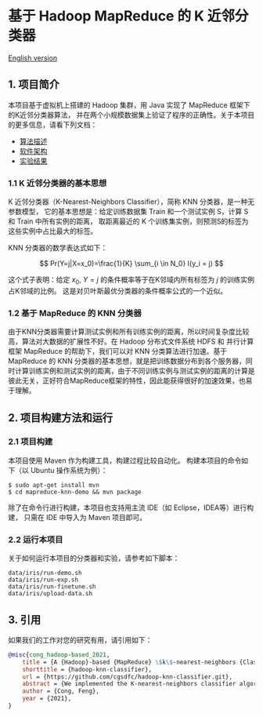 # 基于 Hadoop MapReduce 的 K 近邻分类器

[English version](README.md)


## 1. 项目简介

本项目基于虚拟机上搭建的 Hadoop 集群，用 Java 实现了 MapReduce 框架下的K近邻分类器算法，
并在两个小规模数据集上验证了程序的正确性。关于本项目的更多信息，请看下列文档：

- [算法描述](docs-zh/算法描述.md)
- [软件架构](docs-zh/软件架构.md)
- [实验结果](docs-zh/实验结果.md)


### 1.1 K 近邻分类器的基本思想

K 近邻分类器（K-Nearest-Neighbors Classifier），简称 KNN 分类器，是一种无参数模型，
它的基本思想是：给定训练数据集 Train 和一个测试实例 S，计算 S 和 Train 中所有实例的距离，
取距离最近的 K 个训练集实例，则预测S的标签为这些实例中占比最大的标签。

KNN 分类器的数学表达式如下：

$$
Pr(Y=j|X=x_0)=\frac{1}{K} \sum_{i \in N_0} I(y_i = j)
$$

这个式子表明：给定 $x_0$, $Y=j$ 的条件概率等于在K邻域内所有标签为 $j$ 的训练实例占K邻域的比例。
这是对贝叶斯最优分类器的条件概率公式的一个近似。

### 1.2 基于 MapReduce 的 KNN 分类器

由于KNN分类器需要计算测试实例和所有训练实例的距离，所以时间复杂度比较高，算法对大数据的扩展性不好。在 Hadoop 分布式文件系统 HDFS 和 并行计算框架 MapReduce 的帮助下，我们可以对 KNN 分类算法进行加速。基于 MapReduce 的 KNN 分类器的基本思想，就是把训练数据分布到各个服务器，同时计算训练实例和测试实例的距离，由于不同训练实例与测试实例的距离的计算是彼此无关，正好符合MapReduce框架的特性，因此能获得很好的加速效果，也易于理解。


## 2. 项目构建方法和运行

### 2.1 项目构建

本项目使用 Maven 作为构建工具，构建过程比较自动化。
构建本项目的命令如下（以 Ubuntu 操作系统为例）：

```shell
$ sudo apt-get install mvn
$ cd mapreduce-knn-demo && mvn package
```

除了在命令行进行构建，本项目也支持用主流 IDE（如 Eclipse，IDEA等）进行构建，
只需在 IDE 中导入为 Maven 项目即可。

### 2.2 运行本项目

关于如何运行本项目的分类器和实验，请参考如下脚本：
```
data/iris/run-demo.sh
data/iris/run-exp.sh
data/iris/run-finetune.sh
data/iris/upload-data.sh
```


## 3. 引用

如果我们的工作对您的研究有用，请引用如下：

```bibtex
@misc{cong_hadoop-based_2021,
	title = {A {Hadoop}-based {MapReduce} \$k\$-nearest-neighbors {Classifier}},
	shorttitle = {hadoop-knn-classifier},
	url = {https://github.com/cgsdfc/hadoop-knn-classifier.git},
	abstract = {We implemented the K-nearest-neighbors classifier algorithm under the MapReduce framework in Java and verified its correctness on two small-scale datasets. The basic idea of the MapReduce KNN classifier is to distribute the training data to each server and calculate the distance between the training instance and the test instance at the same time. Since the distance between different training instances and the test instance is calculated independently of each other, it conforms to the characteristics of the MapReduce framework. Thus it can achieve good acceleration and is easy to understand.},
	author = {Cong, Feng},
	year = {2021},
}
```

